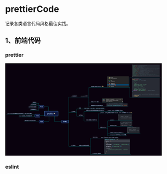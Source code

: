 # prettierCode

记录各类语言代码风格最佳实践。

## 1、前端代码

### prettier

<img src='./static/prettier.png' />


### eslint

